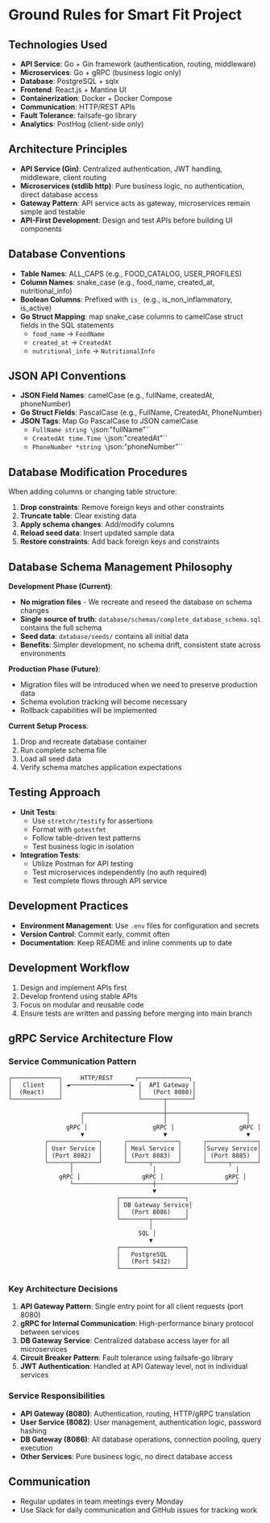 # Ground Rules for Smart Fit Project

## Technologies Used

- **API Service**: Go + Gin framework (authentication, routing, middleware)
- **Microservices**: Go + gRPC (business logic only)
- **Database**: PostgreSQL + sqlx
- **Frontend**: React.js + Mantine UI
- **Containerization**: Docker + Docker Compose
- **Communication**: HTTP/REST APIs
- **Fault Tolerance**: failsafe-go library
- **Analytics**: PostHog (client-side only)

## Architecture Principles

- **API Service (Gin)**: Centralized authentication, JWT handling, middleware, client routing
- **Microservices (stdlib http)**: Pure business logic, no authentication, direct database access
- **Gateway Pattern**: API service acts as gateway, microservices remain simple and testable
- **API-First Development**: Design and test APIs before building UI components

## Database Conventions

- **Table Names**: ALL_CAPS (e.g., FOOD_CATALOG, USER_PROFILES)
- **Column Names**: snake_case (e.g., food_name, created_at, nutritional_info)
- **Boolean Columns**: Prefixed with `is_` (e.g., is_non_inflammatory, is_active)
- **Go Struct Mapping**: map snake_case columns to camelCase struct fields in the SQL statements
  - `food_name` → `FoodName`
  - `created_at` → `CreatedAt`
  - `nutritional_info` → `NutritionalInfo`

## JSON API Conventions

- **JSON Field Names**: camelCase (e.g., fullName, createdAt, phoneNumber)
- **Go Struct Fields**: PascalCase (e.g., FullName, CreatedAt, PhoneNumber)
- **JSON Tags**: Map Go PascalCase to JSON camelCase
  - `FullName string \`json:"fullName"\``
  - `CreatedAt time.Time \`json:"createdAt"\``
  - `PhoneNumber *string \`json:"phoneNumber"\``

## Database Modification Procedures

When adding columns or changing table structure:

1. **Drop constraints**: Remove foreign keys and other constraints
2. **Truncate table**: Clear existing data
3. **Apply schema changes**: Add/modify columns
4. **Reload seed data**: Insert updated sample data
5. **Restore constraints**: Add back foreign keys and constraints

## Database Schema Management Philosophy

**Development Phase (Current)**:

- **No migration files** - We recreate and reseed the database on schema changes
- **Single source of truth**: `database/schemas/complete_database_schema.sql` contains the full schema
- **Seed data**: `database/seeds/` contains all initial data
- **Benefits**: Simpler development, no schema drift, consistent state across environments

**Production Phase (Future)**:

- Migration files will be introduced when we need to preserve production data
- Schema evolution tracking will become necessary
- Rollback capabilities will be implemented

**Current Setup Process**:

1. Drop and recreate database container
2. Run complete schema file
3. Load all seed data
4. Verify schema matches application expectations

## Testing Approach

- **Unit Tests**:
  - Use `stretchr/testify` for assertions
  - Format with `gotestfmt`
  - Follow table-driven test patterns
  - Test business logic in isolation
- **Integration Tests**:
  - Utilize Postman for API testing
  - Test microservices independently (no auth required)
  - Test complete flows through API service

## Development Practices

- **Environment Management**: Use `.env` files for configuration and secrets
- **Version Control**: Commit early, commit often
- **Documentation**: Keep README and inline comments up to date

## Development Workflow

1. Design and implement APIs first
2. Develop frontend using stable APIs
3. Focus on modular and reusable code
4. Ensure tests are written and passing before merging into main branch

## gRPC Service Architecture Flow

### Service Communication Pattern
```
┌─────────────┐     HTTP/REST      ┌──────────────┐
│   Client    │ ◄─────────────────► │  API Gateway │
│  (React)    │                     │   (Port 8080)│
└─────────────┘                     └──────┬───────┘
                                           │
                    ┌──────────────────────┼──────────────────────┐
                    │                      │                      │
                gRPC │                  gRPC │                  gRPC │
                    ▼                      ▼                      ▼
          ┌──────────────┐      ┌──────────────┐      ┌──────────────┐
          │ User Service │      │ Meal Service │      │Survey Service│
          │ (Port 8082)  │      │ (Port 8083)  │      │ (Port 8085)  │
          └──────┬───────┘      └──────┬───────┘      └──────┬───────┘
                 │                      │                      │
              gRPC │                 gRPC │                 gRPC │
                 └──────────────────────┼──────────────────────┘
                                        ▼
                              ┌──────────────────┐
                              │ DB Gateway Service│
                              │   (Port 8086)    │
                              └────────┬─────────┘
                                       │
                                    SQL │
                                       ▼
                              ┌──────────────────┐
                              │   PostgreSQL     │
                              │   (Port 5432)    │
                              └──────────────────┘
```

### Key Architecture Decisions
1. **API Gateway Pattern**: Single entry point for all client requests (port 8080)
2. **gRPC for Internal Communication**: High-performance binary protocol between services
3. **DB Gateway Service**: Centralized database access layer for all microservices
4. **Circuit Breaker Pattern**: Fault tolerance using failsafe-go library
5. **JWT Authentication**: Handled at API Gateway level, not in individual services

### Service Responsibilities
- **API Gateway (8080)**: Authentication, routing, HTTP/gRPC translation
- **User Service (8082)**: User management, authentication logic, password hashing
- **DB Gateway (8086)**: All database operations, connection pooling, query execution
- **Other Services**: Pure business logic, no direct database access

## Communication

- Regular updates in team meetings every Monday
- Use Slack for daily communication and GitHub issues for tracking work
